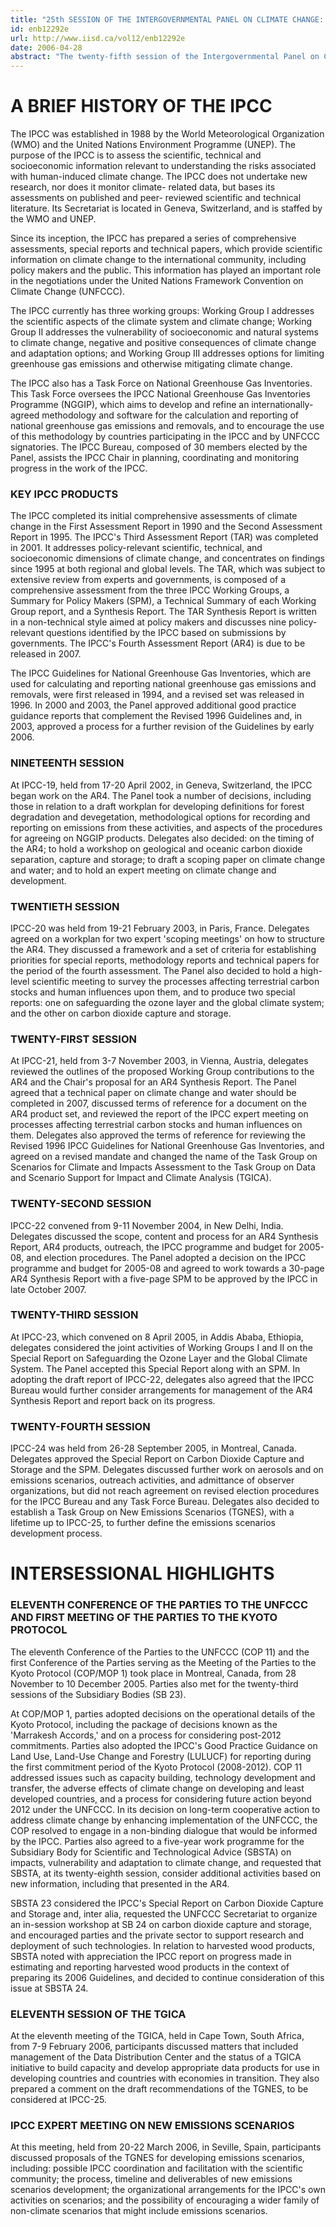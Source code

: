 ```yaml
---
title: "25th SESSION OF THE INTERGOVERNMENTAL PANEL ON CLIMATE CHANGE: 26-28 APRIL 2006"
id: enb12292e
url: http://www.iisd.ca/vol12/enb12292e
date: 2006-04-28
abstract: "The twenty-fifth session of the Intergovernmental Panel on Climate  Change (IPCC-25) begins today in Port Louis, Mauritius. Delegates  will consider a range of matters concerning the work, budget and  organization of the IPCC, including: acceptance and adoption of  the 2006 IPCC Guidelines for National Greenhouse Gas Inventories  (2006 Guidelines); further work on emissions scenarios; election  procedures for the IPCC Bureau and any Task Force Bureau; the IPCC  communications strategy and outreach activities; a process and  policy for admitting observer organizations; and the future work  programme of the IPCC Task Force on National Greenhouse Gas  Inventories. Delegates will also hear progress reports, including  on the activities of the three IPCC Working Groups and the Task  Group on Data and Scenario Support for Impact and Climate Analysis."
---
```


# A BRIEF HISTORY OF THE IPCC

The IPCC was established in 1988 by the World Meteorological  Organization (WMO) and the United Nations Environment Programme  (UNEP). The purpose of the IPCC is to assess the scientific,  technical and socioeconomic information relevant to understanding  the risks associated with human-induced climate change. The IPCC  does not undertake new research, nor does it monitor climate- related data, but bases its assessments on published and peer- reviewed scientific and technical literature. Its Secretariat is  located in Geneva, Switzerland, and is staffed by the WMO and UNEP.

Since its inception, the IPCC has prepared a series of  comprehensive assessments, special reports and technical papers,  which provide scientific information on climate change to the  international community, including policy makers and the public.  This information has played an important role in the negotiations  under the United Nations Framework Convention on Climate Change  (UNFCCC).

The IPCC currently has three working groups: Working Group I  addresses the scientific aspects of the climate system and climate  change; Working Group II addresses the vulnerability of  socioeconomic and natural systems to climate change, negative and  positive consequences of climate change and adaptation options;  and Working Group III addresses options for limiting greenhouse  gas emissions and otherwise mitigating climate change.

The IPCC also has a Task Force on National Greenhouse Gas  Inventories. This Task Force oversees the IPCC National Greenhouse  Gas Inventories Programme (NGGIP), which aims to develop and  refine an internationally-agreed methodology and software for the  calculation and reporting of national greenhouse gas emissions and  removals, and to encourage the use of this methodology by  countries participating in the IPCC and by UNFCCC signatories. The  IPCC Bureau, composed of 30 members elected by the Panel, assists  the IPCC Chair in planning, coordinating and monitoring progress  in the work of the IPCC.

### KEY IPCC PRODUCTS

The IPCC completed its initial comprehensive  assessments of climate change in the First Assessment Report in  1990 and the Second Assessment Report in 1995. The IPCC's Third  Assessment Report (TAR) was completed in 2001. It addresses  policy-relevant scientific, technical, and socioeconomic  dimensions of climate change, and concentrates on findings since  1995 at both regional and global levels. The TAR, which was  subject to extensive review from experts and governments, is  composed of a comprehensive assessment from the three IPCC Working  Groups, a Summary for Policy Makers (SPM), a Technical Summary of  each Working Group report, and a Synthesis Report. The TAR  Synthesis Report is written in a non-technical style aimed at  policy makers and discusses nine policy-relevant questions  identified by the IPCC based on submissions by governments. The  IPCC's Fourth Assessment Report (AR4) is due to be released in  2007.

The IPCC Guidelines for National Greenhouse Gas Inventories, which  are used for calculating and reporting national greenhouse gas  emissions and removals, were first released in 1994, and a revised  set was released in 1996. In 2000 and 2003, the Panel approved  additional good practice guidance reports that complement the  Revised 1996 Guidelines and, in 2003, approved a process for a  further revision of the Guidelines by early 2006.

### NINETEENTH SESSION

At IPCC-19, held from 17-20 April 2002, in  Geneva, Switzerland, the IPCC began work on the AR4. The Panel  took a number of decisions, including those in relation to a draft  workplan for developing definitions for forest degradation and  devegetation, methodological options for recording and reporting  on emissions from these activities, and aspects of the procedures  for agreeing on NGGIP products. Delegates also decided: on the  timing of the AR4; to hold a workshop on geological and oceanic  carbon dioxide separation, capture and storage; to draft a scoping  paper on climate change and water; and to hold an expert meeting  on climate change and development.

### TWENTIETH SESSION

IPCC-20 was held from 19-21 February 2003, in  Paris, France. Delegates agreed on a workplan for two expert  'scoping meetings' on how to structure the AR4. They discussed a  framework and a set of criteria for establishing priorities for  special reports, methodology reports and technical papers for the  period of the fourth assessment. The Panel also decided to hold a  high-level scientific meeting to survey the processes affecting  terrestrial carbon stocks and human influences upon them, and to  produce two special reports: one on safeguarding the ozone layer  and the global climate system; and the other on carbon dioxide  capture and storage.

### TWENTY-FIRST SESSION

At IPCC-21, held from 3-7 November 2003, in  Vienna, Austria, delegates reviewed the outlines of the proposed  Working Group contributions to the AR4 and the Chair's proposal  for an AR4 Synthesis Report. The Panel agreed that a technical  paper on climate change and water should be completed in 2007,  discussed terms of reference for a document on the AR4 product  set, and reviewed the report of the IPCC expert meeting on  processes affecting terrestrial carbon stocks and human influences  on them. Delegates also approved the terms of reference for  reviewing the Revised 1996 IPCC Guidelines for National Greenhouse  Gas Inventories, and agreed on a revised mandate and changed the  name of the Task Group on Scenarios for Climate and Impacts  Assessment to the Task Group on Data and Scenario Support for  Impact and Climate Analysis (TGICA).

### TWENTY-SECOND SESSION

IPCC-22 convened from 9-11 November 2004,  in New Delhi, India. Delegates discussed the scope, content and  process for an AR4 Synthesis Report, AR4 products, outreach, the  IPCC programme and budget for 2005-08, and election procedures.  The Panel adopted a decision on the IPCC programme and budget for  2005-08 and agreed to work towards a 30-page AR4 Synthesis Report  with a five-page SPM to be approved by the IPCC in late October  2007.

### TWENTY-THIRD SESSION

At IPCC-23, which convened on 8 April 2005,  in Addis Ababa, Ethiopia, delegates considered the joint  activities of Working Groups I and II on the Special Report on  Safeguarding the Ozone Layer and the Global Climate System. The  Panel accepted this Special Report along with an SPM. In adopting  the draft report of IPCC-22, delegates also agreed that the IPCC  Bureau would further consider arrangements for management of the  AR4 Synthesis Report and report back on its progress.

### TWENTY-FOURTH SESSION

IPCC-24 was held from 26-28 September 2005,  in Montreal, Canada. Delegates approved the Special Report on  Carbon Dioxide Capture and Storage and the SPM. Delegates  discussed further work on aerosols and on emissions scenarios,  outreach activities, and admittance of observer organizations, but  did not reach agreement on revised election procedures for the  IPCC Bureau and any Task Force Bureau. Delegates also decided to  establish a Task Group on New Emissions Scenarios (TGNES), with a  lifetime up to IPCC-25, to further define the emissions scenarios  development process.

# INTERSESSIONAL HIGHLIGHTS

### ELEVENTH CONFERENCE OF THE PARTIES TO THE UNFCCC AND FIRST MEETING  OF THE PARTIES TO THE KYOTO PROTOCOL

The eleventh Conference of  the Parties to the UNFCCC (COP 11) and the first Conference of the  Parties serving as the Meeting of the Parties to the Kyoto  Protocol (COP/MOP 1) took place in Montreal, Canada, from 28  November to 10 December 2005. Parties also met for the twenty-third   sessions of the Subsidiary Bodies (SB 23).

At COP/MOP 1, parties adopted decisions on the operational details  of the Kyoto Protocol, including the package of decisions known as  the 'Marrakesh Accords,' and on a process for considering post-2012   commitments. Parties also adopted the IPCC's Good Practice Guidance   on Land Use, Land-Use Change and Forestry (LULUCF) for reporting   during the first commitment period of the Kyoto Protocol  (2008-2012). COP 11 addressed issues such as capacity building,  technology development and transfer, the adverse effects of  climate change on developing and least developed countries, and a  process for considering future action beyond 2012 under the  UNFCCC. In its decision on long-term cooperative action to address  climate change by enhancing implementation of the UNFCCC, the COP  resolved to engage in a non-binding dialogue that would be  informed by the IPCC. Parties also agreed to a five-year work  programme for the Subsidiary Body for Scientific and Technological  Advice (SBSTA) on impacts, vulnerability and adaptation to climate  change, and requested that SBSTA, at its twenty-eighth session,  consider additional activities based on new information, including  that presented in the AR4.

SBSTA 23 considered the IPCC's Special Report on Carbon Dioxide  Capture and Storage and, inter alia, requested the UNFCCC  Secretariat to organize an in-session workshop at SB 24 on carbon  dioxide capture and storage, and encouraged parties and the  private sector to support research and deployment of such  technologies. In relation to harvested wood products, SBSTA noted  with appreciation the IPCC report on progress made in estimating  and reporting harvested wood products in the context of preparing  its 2006 Guidelines, and decided to continue consideration of this  issue at SBSTA 24.

### ELEVENTH SESSION OF THE TGICA

At the eleventh meeting of the  TGICA, held in Cape Town, South Africa, from 7-9 February 2006,  participants discussed matters that included management of the  Data Distribution Center and the status of a TGICA initiative to  build capacity and develop appropriate data products for use in  developing countries and countries with economies in transition.  They also prepared a comment on the draft recommendations of the  TGNES, to be considered at IPCC-25.

### IPCC EXPERT MEETING ON NEW EMISSIONS SCENARIOS

At this meeting,  held from 20-22 March 2006, in Seville, Spain, participants  discussed proposals of the TGNES for developing emissions  scenarios, including: possible IPCC coordination and facilitation  with the scientific community; the process, timeline and  deliverables of new emissions scenarios development; the  organizational arrangements for the IPCC's own activities on  scenarios; and the possibility of encouraging a wider family of  non-climate scenarios that might include emissions scenarios.
